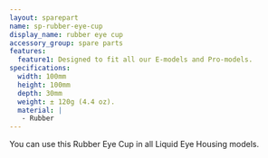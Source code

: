 ```yaml
---
layout: sparepart
name: sp-rubber-eye-cup
display_name: rubber eye cup
accessory_group: spare parts
features:
  feature1: Designed to fit all our E-models and Pro-models.
specifications:
  width: 100mm
  height: 100mm
  depth: 30mm
  weight: ± 120g (4.4 oz).
  material: |
   - Rubber
---
```

You can use this Rubber Eye Cup in all Liquid Eye Housing models.
